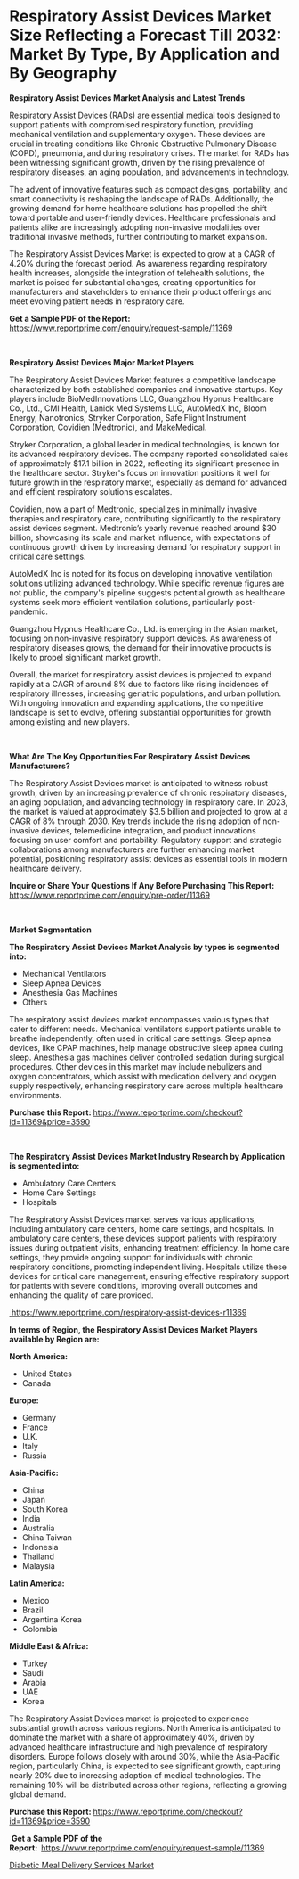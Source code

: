 <p><h1>Respiratory Assist Devices Market Size Reflecting a Forecast Till 2032: Market By Type, By Application and By Geography</h1></p><p><strong>Respiratory Assist Devices Market Analysis and Latest Trends</strong></p>
<p><p>Respiratory Assist Devices (RADs) are essential medical tools designed to support patients with compromised respiratory function, providing mechanical ventilation and supplementary oxygen. These devices are crucial in treating conditions like Chronic Obstructive Pulmonary Disease (COPD), pneumonia, and during respiratory crises. The market for RADs has been witnessing significant growth, driven by the rising prevalence of respiratory diseases, an aging population, and advancements in technology. </p><p>The advent of innovative features such as compact designs, portability, and smart connectivity is reshaping the landscape of RADs. Additionally, the growing demand for home healthcare solutions has propelled the shift toward portable and user-friendly devices. Healthcare professionals and patients alike are increasingly adopting non-invasive modalities over traditional invasive methods, further contributing to market expansion. </p><p>The Respiratory Assist Devices Market is expected to grow at a CAGR of 4.20% during the forecast period. As awareness regarding respiratory health increases, alongside the integration of telehealth solutions, the market is poised for substantial changes, creating opportunities for manufacturers and stakeholders to enhance their product offerings and meet evolving patient needs in respiratory care.</p></p>
<p><strong>Get a Sample PDF of the Report:&nbsp;</strong> <a href="https://www.reportprime.com/enquiry/request-sample/11369?utm_campaign=2942&utm_medium=2&utm_source=Github&utm_content=ia&utm_term=20032025&utm_id=respiratory-assist-devices">https://www.reportprime.com/enquiry/request-sample/11369</a></p>
<p>&nbsp;</p>
<p><strong>Respiratory Assist Devices Major Market Players</strong></p>
<p><p>The Respiratory Assist Devices Market features a competitive landscape characterized by both established companies and innovative startups. Key players include BioMedInnovations LLC, Guangzhou Hypnus Healthcare Co., Ltd., CMI Health, Lanick Med Systems LLC, AutoMedX Inc, Bloom Energy, Nanotronics, Stryker Corporation, Safe Flight Instrument Corporation, Covidien (Medtronic), and MakeMedical.</p><p>Stryker Corporation, a global leader in medical technologies, is known for its advanced respiratory devices. The company reported consolidated sales of approximately $17.1 billion in 2022, reflecting its significant presence in the healthcare sector. Stryker's focus on innovation positions it well for future growth in the respiratory market, especially as demand for advanced and efficient respiratory solutions escalates.</p><p>Covidien, now a part of Medtronic, specializes in minimally invasive therapies and respiratory care, contributing significantly to the respiratory assist devices segment. Medtronic’s yearly revenue reached around $30 billion, showcasing its scale and market influence, with expectations of continuous growth driven by increasing demand for respiratory support in critical care settings.</p><p>AutoMedX Inc is noted for its focus on developing innovative ventilation solutions utilizing advanced technology. While specific revenue figures are not public, the company's pipeline suggests potential growth as healthcare systems seek more efficient ventilation solutions, particularly post-pandemic.</p><p>Guangzhou Hypnus Healthcare Co., Ltd. is emerging in the Asian market, focusing on non-invasive respiratory support devices. As awareness of respiratory diseases grows, the demand for their innovative products is likely to propel significant market growth.</p><p>Overall, the market for respiratory assist devices is projected to expand rapidly at a CAGR of around 8% due to factors like rising incidences of respiratory illnesses, increasing geriatric populations, and urban pollution. With ongoing innovation and expanding applications, the competitive landscape is set to evolve, offering substantial opportunities for growth among existing and new players.</p></p>
<p>&nbsp;</p>
<p><strong>What Are The Key Opportunities For Respiratory Assist Devices Manufacturers?</strong></p>
<p><p>The Respiratory Assist Devices market is anticipated to witness robust growth, driven by an increasing prevalence of chronic respiratory diseases, an aging population, and advancing technology in respiratory care. In 2023, the market is valued at approximately $3.5 billion and projected to grow at a CAGR of 8% through 2030. Key trends include the rising adoption of non-invasive devices, telemedicine integration, and product innovations focusing on user comfort and portability. Regulatory support and strategic collaborations among manufacturers are further enhancing market potential, positioning respiratory assist devices as essential tools in modern healthcare delivery.</p></p>
<p><strong>Inquire or Share Your Questions If Any Before Purchasing This Report:</strong> <a href="https://www.reportprime.com/enquiry/pre-order/11369?utm_campaign=2942&utm_medium=2&utm_source=Github&utm_content=ia&utm_term=20032025&utm_id=respiratory-assist-devices">https://www.reportprime.com/enquiry/pre-order/11369</a></p>
<p>&nbsp;</p>
<p><strong>Market Segmentation</strong></p>
<p><strong>The Respiratory Assist Devices Market Analysis by types is segmented into:</strong></p>
<p><ul><li>Mechanical Ventilators</li><li>Sleep Apnea Devices</li><li>Anesthesia Gas Machines</li><li>Others</li></ul></p>
<p><p>The respiratory assist devices market encompasses various types that cater to different needs. Mechanical ventilators support patients unable to breathe independently, often used in critical care settings. Sleep apnea devices, like CPAP machines, help manage obstructive sleep apnea during sleep. Anesthesia gas machines deliver controlled sedation during surgical procedures. Other devices in this market may include nebulizers and oxygen concentrators, which assist with medication delivery and oxygen supply respectively, enhancing respiratory care across multiple healthcare environments.</p></p>
<p><strong>Purchase this Report:&nbsp;</strong><a href="https://www.reportprime.com/checkout?id=11369&price=3590&utm_campaign=2942&utm_medium=2&utm_source=Github&utm_content=ia&utm_term=20032025&utm_id=respiratory-assist-devices">https://www.reportprime.com/checkout?id=11369&price=3590</a></p>
<p>&nbsp;</p>
<p><strong>The Respiratory Assist Devices Market Industry Research by Application is segmented into:</strong></p>
<p><ul><li>Ambulatory Care Centers</li><li>Home Care Settings</li><li>Hospitals</li></ul></p>
<p><p>The Respiratory Assist Devices market serves various applications, including ambulatory care centers, home care settings, and hospitals. In ambulatory care centers, these devices support patients with respiratory issues during outpatient visits, enhancing treatment efficiency. In home care settings, they provide ongoing support for individuals with chronic respiratory conditions, promoting independent living. Hospitals utilize these devices for critical care management, ensuring effective respiratory support for patients with severe conditions, improving overall outcomes and enhancing the quality of care provided.</p></p>
<p><a href="https://www.reportprime.com/respiratory-assist-devices-r11369?utm_campaign=2942&utm_medium=2&utm_source=Github&utm_content=ia&utm_term=20032025&utm_id=respiratory-assist-devices">&nbsp;https://www.reportprime.com/respiratory-assist-devices-r11369</a></p>
<p><strong>In terms of Region, the Respiratory Assist Devices Market Players available by Region are:</strong></p>
<p>
    <p> <strong> North America: </strong>
        <ul>
            <li>United States</li>
            <li>Canada</li>
        </ul>
        </p> 
    <p> <strong> Europe: </strong>
        <ul>
            <li>Germany</li>
            <li>France</li>
            <li>U.K.</li>
            <li>Italy</li>
            <li>Russia</li>
        </ul>
        </p> 
    <p> <strong> Asia-Pacific: </strong>
        <ul>
            <li>China</li>
            <li>Japan</li>
            <li>South Korea</li>
            <li>India</li>
            <li>Australia</li>
            <li>China Taiwan</li>
            <li>Indonesia</li>
            <li>Thailand</li>
            <li>Malaysia</li>
        </ul>
        </p> 
    <p> <strong> Latin America: </strong>
        <ul>
            <li>Mexico</li>
            <li>Brazil</li>
            <li>Argentina Korea</li>
            <li>Colombia</li>
        </ul>
        </p> 
    <p> <strong> Middle East & Africa: </strong>
        <ul>
            <li>Turkey</li>
            <li>Saudi</li>
            <li>Arabia</li>
            <li>UAE</li>
            <li>Korea</li>
        </ul>
    </p>
    </p>
<p><p>The Respiratory Assist Devices market is projected to experience substantial growth across various regions. North America is anticipated to dominate the market with a share of approximately 40%, driven by advanced healthcare infrastructure and high prevalence of respiratory disorders. Europe follows closely with around 30%, while the Asia-Pacific region, particularly China, is expected to see significant growth, capturing nearly 20% due to increasing adoption of medical technologies. The remaining 10% will be distributed across other regions, reflecting a growing global demand.</p></p>
<p><strong>Purchase this Report: </strong><a href="https://www.reportprime.com/checkout?id=11369&price=3590&utm_campaign=2942&utm_medium=2&utm_source=Github&utm_content=ia&utm_term=20032025&utm_id=respiratory-assist-devices">https://www.reportprime.com/checkout?id=11369&price=3590</a></p>
<p>&nbsp;<strong>Get a Sample PDF of the Report:&nbsp;&nbsp;</strong><a href="https://www.reportprime.com/enquiry/request-sample/11369?utm_campaign=2942&utm_medium=2&utm_source=Github&utm_content=ia&utm_term=20032025&utm_id=respiratory-assist-devices">https://www.reportprime.com/enquiry/request-sample/11369</a></p>
<p><strong></strong></p>
<p><p><a href="https://github.com/wakerizaak8g/Market-Research-Report-List-1/blob/main/diabetic-meal-delivery-services-market.md?utm_campaign=2942&utm_medium=2&utm_source=Github&utm_content=ia&utm_term=20032025&utm_id=respiratory-assist-devices">Diabetic Meal Delivery Services Market</a></p></p>